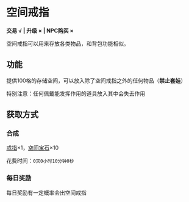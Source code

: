 # 空间戒指
**交易 √ | 升级 × | NPC购买 ×**

空间戒指可以用来存放各类物品，和背包功能相似。

## 功能
提供100格的存储空间，可以放入除了空间戒指之外的任何物品（**禁止套娃**）

特别注意：任何佩戴能发挥作用的道具放入其中会失去作用

## 获取方式
### 合成
[戒指](../../原材料/戒指.md)×1，[空间宝石](../../原材料/空间宝石.md)×10

花费时间：`0天0小时10分钟0秒`

### 每日奖励
每日奖励有一定概率会出空间戒指